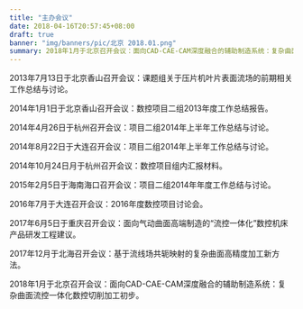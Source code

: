 ```yaml
---
title: "主办会议"
date: 2018-04-16T20:57:45+08:00
draft: true
banner: "img/banners/pic/北京 2018.01.png"
summary: 2018年1月于北京召开会议：面向CAD-CAE-CAM深度融合的辅助制造系统：复杂曲面流控一体化数控切削加工初步。
---
```

<!-- ## 主办会议 -->
2013年7月13日于北京香山召开会议：课题组关于压片机叶片表面流场的前期相关工作总结与讨论。

2014年1月1日于北京香山召开会议：数控项目二组2013年度工作总结报告。

2014年4月26日于杭州召开会议：项目二组2014年上半年工作总结与讨论。

2014年8月22日于大连召开会议：项目二组2014年上半年工作总结与讨论。

2014年10月24日月于杭州召开会议：数控项目组内汇报材料。

2015年2月5日于海南海口召开会议：项目二组2014年年度工作总结与讨论。

2016年7月于大连召开会议：2016年度数控项目讨论会。

2017年6月5日于重庆召开会议：面向气动曲面高端制造的“流控一体化”数控机床产品研发工程建议。

2017年12月于北海召开会议：基于流线场共轭映射的复杂曲面高精度加工新方法。

2018年1月于北京召开会议：面向CAD-CAE-CAM深度融合的辅助制造系统：复杂曲面流控一体化数控切削加工初步。

